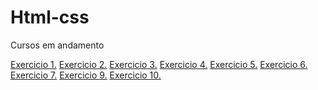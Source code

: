 # Html-css
 Cursos em andamento



<a href="https://victorsonzaaguiar.github.io/Html-css/exercicios/Ex001">Exercicio 1.</a>
<a href="https://victorsonzaaguiar.github.io/Html-css/exercicios/Ex002">Exercicio 2.</a>
<a href="https://victorsonzaaguiar.github.io/Html-css/exercicios/Ex003">Exercicio 3.</a>
<a href="https://victorsonzaaguiar.github.io/Html-css/exercicios/Ex004">Exercicio 4.</a>
<a href="https://victorsonzaaguiar.github.io/Html-css/exercicios/Ex005">Exercicio 5.</a>
<a href="https://victorsonzaaguiar.github.io/Html-css/exercicios/Ex006">Exercicio 6.</a>
<a href="https://victorsonzaaguiar.github.io/Html-css/exercicios/Ex007">Exercicio 7.</a>
<a href="https://victorsonzaaguiar.github.io/Html-css/exercicios/Ex09">Exercicio 9.</a>
<a href="https://victorsonzaaguiar.github.io/Html-css/exercicios/Ex010">Exercicio 10.</a>